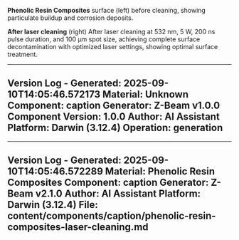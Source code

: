 **Phenolic Resin Composites** surface (left) before cleaning, showing particulate buildup and corrosion deposits.

**After laser cleaning** (right) After laser cleaning at 532 nm, 5 W, 200 ns pulse duration, and 100 µm spot size, achieving complete surface decontamination with optimized laser settings, showing optimal surface treatment.

---
Version Log - Generated: 2025-09-10T14:05:46.572173
Material: Unknown
Component: caption
Generator: Z-Beam v1.0.0
Component Version: 1.0.0
Author: AI Assistant
Platform: Darwin (3.12.4)
Operation: generation
---

---
Version Log - Generated: 2025-09-10T14:05:46.572289
Material: Phenolic Resin Composites
Component: caption
Generator: Z-Beam v2.1.0
Author: AI Assistant
Platform: Darwin (3.12.4)
File: content/components/caption/phenolic-resin-composites-laser-cleaning.md
---